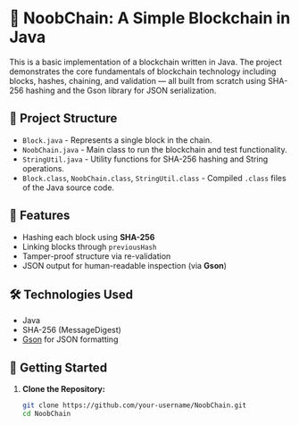# 🧱 NoobChain: A Simple Blockchain in Java

This is a basic implementation of a blockchain written in Java. The project demonstrates the core fundamentals of blockchain technology including blocks, hashes, chaining, and validation — all built from scratch using SHA-256 hashing and the Gson library for JSON serialization.

## 📂 Project Structure

- `Block.java` - Represents a single block in the chain.
- `NoobChain.java` - Main class to run the blockchain and test functionality.
- `StringUtil.java` - Utility functions for SHA-256 hashing and String operations.
- `Block.class`, `NoobChain.class`, `StringUtil.class` - Compiled `.class` files of the Java source code.

## 🔐 Features

- Hashing each block using **SHA-256**
- Linking blocks through `previousHash`
- Tamper-proof structure via re-validation
- JSON output for human-readable inspection (via **Gson**)

## 🛠 Technologies Used

- Java
- SHA-256 (MessageDigest)
- [Gson](https://github.com/google/gson) for JSON formatting

## 🚀 Getting Started

1. **Clone the Repository:**
   ```bash
   git clone https://github.com/your-username/NoobChain.git
   cd NoobChain
